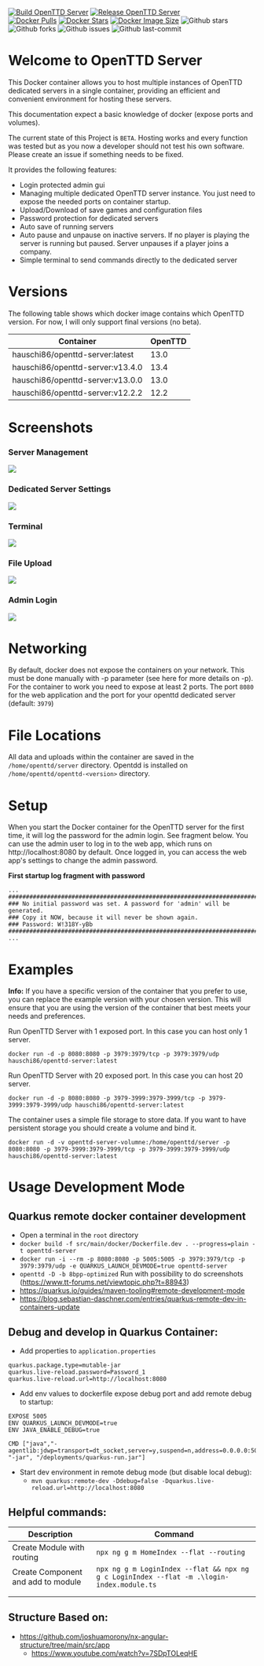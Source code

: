 [![Build OpenTTD Server](https://github.com/andreashauschild/openttd-server/actions/workflows/build.yml/badge.svg)](https://github.com/andreashauschild/openttd-server/actions/workflows/build.yml)
[![Release OpenTTD Server](https://github.com/andreashauschild/openttd-server/actions/workflows/release.yml/badge.svg)](https://github.com/andreashauschild/openttd-server/actions/workflows/release.yml)  
[![Docker Pulls](https://badgen.net/docker/pulls/hauschi86/openttd-server?icon=docker&label=pulls)](https://hub.docker.com/r/hauschi86/openttd-server/)
[![Docker Stars](https://badgen.net/docker/stars/hauschi86/openttd-server?icon=docker&label=stars)](https://hub.docker.com/r/hauschi86/openttd-server/)
[![Docker Image Size](https://badgen.net/docker/size/hauschi86/openttd-server?icon=docker&label=image%20size)](https://hub.docker.com/r/hauschi86/openttd-server/)
![Github stars](https://badgen.net/github/stars/andreashauschild/openttd-server?icon=github&label=stars)
![Github forks](https://badgen.net/github/forks/andreashauschild/openttd-server?icon=github&label=forks)
![Github issues](https://img.shields.io/github/issues/andreashauschild/openttd-server)
![Github last-commit](https://img.shields.io/github/last-commit/andreashauschild/openttd-server)

# Welcome to  OpenTTD Server
This Docker container allows you to host multiple instances of OpenTTD dedicated servers in a single container, providing an efficient and convenient environment for hosting these servers.

This documentation expect a basic knowledge of docker (expose ports and volumes).

The current state of this Project is `BETA`. Hosting works and every function was tested but as you now a developer should not test his own software. Please create an issue if something needs to be fixed.

It provides the following features:

- Login protected admin gui
- Managing multiple dedicated OpenTTD server instance. You just need to expose the needed ports on container startup.
- Upload/Download of save games and configuration files
- Password protection for dedicated servers
- Auto save of running servers
- Auto pause and unpause on inactive servers. If no player is playing the server is running but paused. Server unpauses if a player joins a company.
- Simple terminal to send commands directly to the dedicated server

# Versions
The following table shows which docker image contains which OpenTTD version. For now, I will only support final versions (no beta).

| Container                        | OpenTTD |
|----------------------------------|---------|
| hauschi86/openttd-server:latest  | 13.0    |
| hauschi86/openttd-server:v13.4.0 | 13.4    |
| hauschi86/openttd-server:v13.0.0 | 13.0    |
| hauschi86/openttd-server:v12.2.2 | 12.2    |


# Screenshots

### Server Management
<a href="docs/images/server-overview.JPG">
<img src="docs/images/server-overview.JPG"/>
</a>

### Dedicated Server Settings
<a href="docs/images/server_configuration.JPG">
<img src="docs/images/server_configuration.JPG"/>
</a>

### Terminal
<a href="docs/images/server-terminal.JPG">
<img src="docs/images/server-terminal.JPG"/>
</a>

### File Upload
<a href="docs/images/file_upload.JPG">
<img src="docs/images/file_upload.JPG"/>
</a>

### Admin Login
<a href="docs/images/admin-login.JPG">
<img src="docs/images/admin-login.JPG"/>
</a>

# Networking
By default, docker does not expose the containers on your network. This must be done manually with -p parameter (see here for more details on -p). 
For the container to work you need to expose at least 2 ports. The port `8080` for the web application and the port for your openttd dedicated server (default: `3979`)

# File Locations
All data and uploads within the container are saved in the `/home/openttd/server` directory.
Opentdd is installed on `/home/openttd/openttd-<version>` directory.

# Setup
When you start the Docker container for the OpenTTD server for the first time, it will log the password for the admin login. See fragment below.
You can use the admin user to log in to the web app, which runs on http://localhost:8080 by default.
Once logged in, you can access the web app's settings to change the admin password.

**First startup log fragment with password**
```
...
###########################################################################
### No initial password was set. A password for 'admin' will be generated.
### Copy it NOW, because it will never be shown again.
### Password: W!318Y-yBb
###########################################################################
...
```

# Examples
**Info:** If you have a specific version of the container that you prefer to use, you can replace the example version with your chosen version. 
This will ensure that you are using the version of the container that best meets your needs and preferences.

Run OpenTTD Server with 1 exposed port. In this case you can host only 1 server.

`docker run -d -p 8080:8080 -p 3979:3979/tcp -p 3979:3979/udp hauschi86/openttd-server:latest`

Run OpenTTD Server with 20 exposed port. In this case you can host 20 server.

`docker run -d -p 8080:8080 -p 3979-3999:3979-3999/tcp -p 3979-3999:3979-3999/udp hauschi86/openttd-server:latest`

The container uses a simple file storage to store data. If you want to have persistent storage you should create a volume and bind it.

`docker run -d -v openttd-server-volumne:/home/openttd/server -p 8080:8080 -p 3979-3999:3979-3999/tcp -p 3979-3999:3979-3999/udp hauschi86/openttd-server:latest`


# Usage Development Mode

## Quarkus remote docker container development
- Open a terminal in the `root` directory
- `docker build -f src/main/docker/Dockerfile.dev . --progress=plain -t openttd-server`
- `docker run -i --rm -p 8080:8080 -p 5005:5005 -p 3979:3979/tcp -p 3979:3979/udp -e QUARKUS_LAUNCH_DEVMODE=true openttd-server`
- `openttd -D -b 8bpp-optimized`  Run with possibility to do screenshots (https://www.tt-forums.net/viewtopic.php?t=88943)
- https://quarkus.io/guides/maven-tooling#remote-development-mode
- https://blog.sebastian-daschner.com/entries/quarkus-remote-dev-in-containers-update

## Debug and develop in Quarkus Container:

- Add properties to `application.properties`

```
quarkus.package.type=mutable-jar
quarkus.live-reload.password=Password_1
quarkus.live-reload.url=http://localhost:8080
```

- Add env values to dockerfile expose debug port and add remote debug to startup:

```
EXPOSE 5005
ENV QUARKUS_LAUNCH_DEVMODE=true
ENV JAVA_ENABLE_DEBUG=true

CMD ["java","-agentlib:jdwp=transport=dt_socket,server=y,suspend=n,address=0.0.0.0:5005", "-jar", "/deployments/quarkus-run.jar"]
```

- Start dev environment in remote debug mode (but disable local debug):
    - `mvn quarkus:remote-dev -Ddebug=false -Dquarkus.live-reload.url=http://localhost:8080`

## Helpful commands:

| Description                        | Command                                                                                   |
|------------------------------------|-------------------------------------------------------------------------------------------|
| Create Module with routing         | `npx ng g m HomeIndex --flat --routing`                                                   |
| Create Component and add to module | `npx ng g m LoginIndex --flat && npx ng g c LoginIndex --flat -m .\login-index.module.ts` |
|                                    |                                                                                           |
|                                    |                                                                                           |

## Structure Based on:

- https://github.com/joshuamorony/nx-angular-structure/tree/main/src/app
    - https://www.youtube.com/watch?v=7SDpTOLeqHE

